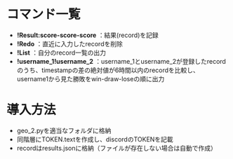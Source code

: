 # コマンド一覧
* __!Result:score-score-score__ ：結果(record)を記録  
* __!Redo__ ：直近に入力したrecordを削除  
* __!List__ ：自分のrecord一覧の出力  
* __!username_1!username_2__ ：username_1とusername_2が登録したrecordのうち、timestampの差の絶対値が6時間以内のrecordを比較し、username1から見た勝敗をwin-draw-loseの順に出力

# 導入方法
* geo_2.pyを適当なフォルダに格納
* 同階層にTOKEN.textを作成し、discordのTOKENを記載
* recordはresults.jsonに格納（ファイルが存在しない場合は自動で作成）
